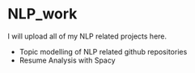 # NLP_work
I will upload all of my NLP related projects here.

*  Topic modelling of NLP related github repositories
*  Resume Analysis with Spacy
